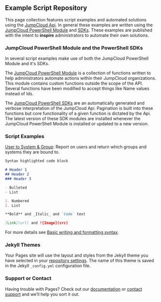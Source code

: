 ## Example Script Repository

This page collection features script examples and automated solutions using the [JumpCloud Api](https:/docs.jumpcloud.com). In general these examples are written using the [JumpCloud PowerShell Module](https://github.com/TheJumpCloud/support/wiki/Using-the-JumpCloud-PowerShell-Module) and [SDKs](https://www.powershellgallery.com/packages?q=jumpcloud.sdk). These examples are published with the intent to **inspire** administrators to automate their own solutions.

### JumpCloud PowerShell Module and the PowerShell SDKs

In several script examples make use of both the JumpCloud PowerShell Module and it's SDKs.

The [JumpCloud PowerShell Module](https://github.com/TheJumpCloud/support/wiki/Using-the-JumpCloud-PowerShell-Module) is a collection of functions written to help administrators automate actions within their JumpCloud organizations. This module contains custom functions outside the scope of the API. Several functions have been modified to accept things like Name values instead of Ids.

The [JumpCloud PowerShell SDKs](https://www.powershellgallery.com/packages?q=jumpcloud.sdk) are an automatically generated and verbose interpretation of the JumpCloud Api. Pagination is built into these functions but core functionality of a given function is dictated by the Api. The latest version of these SDK modules are installed whenever the JumpCloud PowerShell Module is installed or updated to a new version.

### Script Examples

[User to System & Group](./_posts/Report-Users_Bound_To_Groups.md): Report on users and return which groups and systems they are bound to.

```markdown
Syntax highlighted code block

# Header 1
## Header 2
### Header 3

- Bulleted
- List

1. Numbered
2. List

**Bold** and _Italic_ and `Code` text

[Link](url) and ![Image](src)
```

For more details see [Basic writing and formatting syntax](https://docs.github.com/en/github/writing-on-github/getting-started-with-writing-and-formatting-on-github/basic-writing-and-formatting-syntax).

### Jekyll Themes

Your Pages site will use the layout and styles from the Jekyll theme you have selected in your [repository settings](https://github.com/TheJumpCloud/support/settings/pages). The name of this theme is saved in the Jekyll `_config.yml` configuration file.

### Support or Contact

Having trouble with Pages? Check out our [documentation](https://docs.github.com/categories/github-pages-basics/) or [contact support](https://support.github.com/contact) and we’ll help you sort it out.
